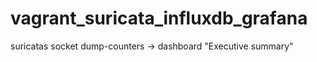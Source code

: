 vagrant_suricata_influxdb_grafana
=================================

 suricatas socket dump-counters -> dashboard "Executive summary"
